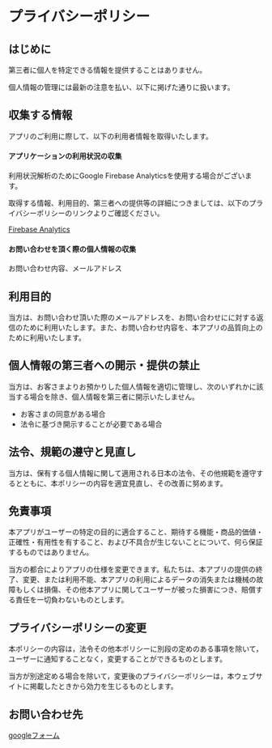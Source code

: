 # プライバシーポリシー

## はじめに
第三者に個人を特定できる情報を提供することはありません。  

個人情報の管理には最新の注意を払い、以下に掲げた通りに扱います。

## 収集する情報
アプリのご利用に際して、以下の利用者情報を取得いたします。
#### アプリケーションの利用状況の収集
利用状況解析のためにGoogle Firebase Analyticsを使用する場合がございます。  

取得する情報、利用目的、第三者への提供等の詳細につきましては、以下のプライバシーポリシーのリンクよりご確認ください。  

[Firebase Analytics](https://policies.google.com/privacy?hl=ja%EF%BB%BF)
#### お問い合わせを頂く際の個人情報の収集
お問い合わせ内容、メールアドレス

## 利用目的
当方は、お問い合わせ頂いた際のメールアドレスを、お問い合わせにに対する返信のために利用いたします。また、お問い合わせ内容を、本アプリの品質向上のために利用いたします。

## 個人情報の第三者への開示・提供の禁止
当方は、お客さまよりお預かりした個人情報を適切に管理し、次のいずれかに該当する場合を除き、個人情報を第三者に開示いたしません。  
* お客さまの同意がある場合  
* 法令に基づき開示することが必要である場合  

## 法令、規範の遵守と見直し
当方は、保有する個人情報に関して適用される日本の法令、その他規範を遵守するとともに、本ポリシーの内容を適宜見直し、その改善に努めます。

## 免責事項
本アプリがユーザーの特定の目的に適合すること、期待する機能・商品的価値・正確性・有用性を有すること、および不具合が生じないことについて、何ら保証するものではありません。  

当方の都合によりアプリの仕様を変更できます。私たちは、本アプリの提供の終了、変更、または利用不能、本アプリの利用によるデータの消失または機械の故障もしくは損傷、その他本アプリに関してユーザーが被った損害につき、賠償する責任を一切負わないものとします。

## プライバシーポリシーの変更
本ポリシーの内容は，法令その他本ポリシーに別段の定めのある事項を除いて，ユーザーに通知することなく，変更することができるものとします。  

当方が別途定める場合を除いて，変更後のプライバシーポリシーは，本ウェブサイトに掲載したときから効力を生じるものとします。



## お問い合わせ先
[googleフォーム](https://forms.gle/b7PfycrJyjPqmCVq5)